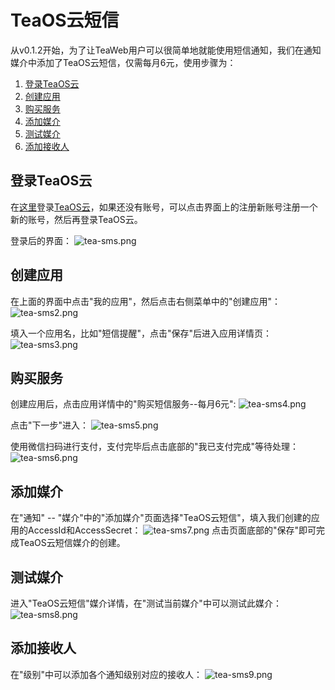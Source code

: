 # TeaOS云短信
从v0.1.2开始，为了让TeaWeb用户可以很简单地就能使用短信通知，我们在通知媒介中添加了TeaOS云短信，仅需每月6元，使用步骤为：
1. [登录TeaOS云](#登录teaos云)
2. [创建应用](#创建应用)
3. [购买服务](#购买服务)
4. [添加媒介](#添加媒介)
5. [测试媒介](#测试媒介)
6. [添加接收人](#添加接收人)

## 登录TeaOS云
在[这里](http://cloud.teaos.cn)登录[TeaOS云](http://cloud.teaos.cn)，如果还没有账号，可以点击界面上的注册新账号注册一个新的账号，然后再登录TeaOS云。

登录后的界面：
![tea-sms.png](tea-sms.png)

## 创建应用
在上面的界面中点击"我的应用"，然后点击右侧菜单中的"创建应用"：
![tea-sms2.png](tea-sms2.png)

填入一个应用名，比如"短信提醒"，点击"保存"后进入应用详情页：
![tea-sms3.png](tea-sms3.png)

## 购买服务
创建应用后，点击应用详情中的"购买短信服务--每月6元":
![tea-sms4.png](tea-sms4.png)

点击"下一步"进入：
![tea-sms5.png](tea-sms5.png)

使用微信扫码进行支付，支付完毕后点击底部的"我已支付完成"等待处理：
![tea-sms6.png](tea-sms6.png)

## 添加媒介
在"通知" -- "媒介"中的"添加媒介"页面选择"TeaOS云短信"，填入我们创建的应用的AccessId和AccessSecret：
![tea-sms7.png](tea-sms7.png)
点击页面底部的"保存"即可完成TeaOS云短信媒介的创建。

## 测试媒介
进入"TeaOS云短信"媒介详情，在"测试当前媒介"中可以测试此媒介：
![tea-sms8.png](tea-sms8.png)

## 添加接收人
在"级别"中可以添加各个通知级别对应的接收人：
![tea-sms9.png](tea-sms9.png)
